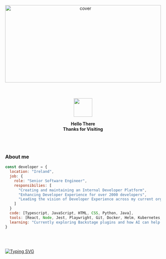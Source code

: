 <div align="center">
<img width="100%" height = "250px" src="https://raw.githubusercontent.com/rahulbanerjee26/githubProfileReadmeGenerator/main/banners/banner9.gif" alt="cover" />
</div>

<br/>
<br/>
<br/>

<div align="center">
<img src="https://user-images.githubusercontent.com/74038190/214644152-52f47eb3-5e31-4f47-8758-05c9468d5596.gif" width="60"/>

**Hello There**  
**Thanks for Visiting**
</div>
<br/>
<br/>

### About me

```javascript
const developer = {
  location: "Ireland",
  job: {
    role: "Senior Software Engineer",
    responsibilies: [
      "Creating and maintaining an Internal Developer Platform",
      "Enhancing Developer Experience for over 2000 developers",
      "Leading the vision of Developer Experience across my current organisation"
    ]
  }
  code: [Typescript, JavaScript, HTML, CSS, Python, Java],
  tools: [React, Node, Jest, Playwright, Git, Docker, Helm, Kubernetes, Jenkins],
  learning: "Currently exploring Backstage plugins and how AI can help transform Developer Experience"
}
```
<br/>
<br/>

[![Typing SVG](https://readme-typing-svg.demolab.com?font=Fira+Code&pause=1000&center=true&repeat=false&random=false&width=435&lines=Thanks+for+visiting+my+profile)](https://git.io/typing-svg)

